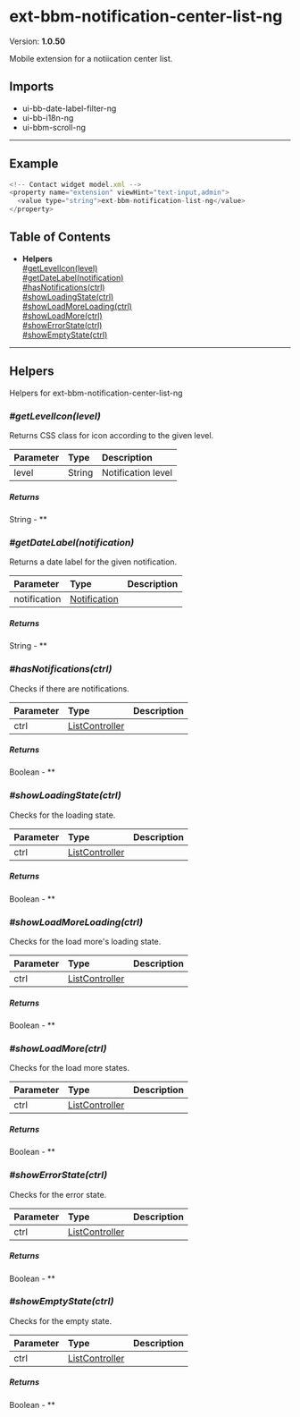 # ext-bbm-notification-center-list-ng


Version: **1.0.50**

Mobile extension for a notiication center list.

## Imports

* ui-bb-date-label-filter-ng
* ui-bb-i18n-ng
* ui-bbm-scroll-ng

---

## Example

```javascript
<!-- Contact widget model.xml -->
<property name="extension" viewHint="text-input,admin">
  <value type="string">ext-bbm-notification-list-ng</value>
</property>
```

## Table of Contents
- **Helpers**<br/>    <a href="#Helpers_getLevelIcon">#getLevelIcon(level)</a><br/>    <a href="#Helpers_getDateLabel">#getDateLabel(notification)</a><br/>    <a href="#Helpers_hasNotifications">#hasNotifications(ctrl)</a><br/>    <a href="#Helpers_showLoadingState">#showLoadingState(ctrl)</a><br/>    <a href="#Helpers_showLoadMoreLoading">#showLoadMoreLoading(ctrl)</a><br/>    <a href="#Helpers_showLoadMore">#showLoadMore(ctrl)</a><br/>    <a href="#Helpers_showErrorState">#showErrorState(ctrl)</a><br/>    <a href="#Helpers_showEmptyState">#showEmptyState(ctrl)</a><br/>

---

## Helpers

Helpers for ext-bbm-notification-center-list-ng

### <a name="Helpers_getLevelIcon"></a>*#getLevelIcon(level)*

Returns CSS class for icon according to the given level.

| Parameter | Type | Description |
| :-- | :-- | :-- |
| level | String | Notification level |

##### Returns

String - **

### <a name="Helpers_getDateLabel"></a>*#getDateLabel(notification)*

Returns a date label for the given notification.

| Parameter | Type | Description |
| :-- | :-- | :-- |
| notification | [Notification](model-bb-notifications-ng.html#Notification) |  |

##### Returns

String - **

### <a name="Helpers_hasNotifications"></a>*#hasNotifications(ctrl)*

Checks if there are notifications.

| Parameter | Type | Description |
| :-- | :-- | :-- |
| ctrl | [ListController](widget-bbm-notification-center-ng.html#ListController) |  |

##### Returns

Boolean - **

### <a name="Helpers_showLoadingState"></a>*#showLoadingState(ctrl)*

Checks for the loading state.

| Parameter | Type | Description |
| :-- | :-- | :-- |
| ctrl | [ListController](widget-bbm-notification-center-ng.html#ListController) |  |

##### Returns

Boolean - **

### <a name="Helpers_showLoadMoreLoading"></a>*#showLoadMoreLoading(ctrl)*

Checks for the load more's loading state.

| Parameter | Type | Description |
| :-- | :-- | :-- |
| ctrl | [ListController](widget-bbm-notification-center-ng.html#ListController) |  |

##### Returns

Boolean - **

### <a name="Helpers_showLoadMore"></a>*#showLoadMore(ctrl)*

Checks for the load more states.

| Parameter | Type | Description |
| :-- | :-- | :-- |
| ctrl | [ListController](widget-bbm-notification-center-ng.html#ListController) |  |

##### Returns

Boolean - **

### <a name="Helpers_showErrorState"></a>*#showErrorState(ctrl)*

Checks for the error state.

| Parameter | Type | Description |
| :-- | :-- | :-- |
| ctrl | [ListController](widget-bbm-notification-center-ng.html#ListController) |  |

##### Returns

Boolean - **

### <a name="Helpers_showEmptyState"></a>*#showEmptyState(ctrl)*

Checks for the empty state.

| Parameter | Type | Description |
| :-- | :-- | :-- |
| ctrl | [ListController](widget-bbm-notification-center-ng.html#ListController) |  |

##### Returns

Boolean - **
